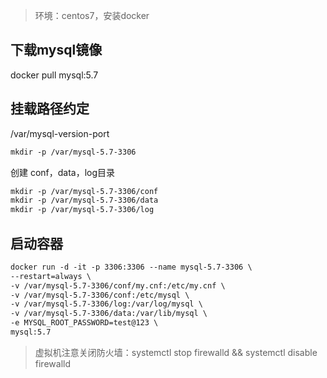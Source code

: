 > 环境：centos7，安装docker

## 下载mysql镜像

docker pull mysql:5.7

## 挂载路径约定

/var/mysql-version-port

```markdown
mkdir -p /var/mysql-5.7-3306
```

创建 conf，data，log目录
```markdown
mkdir -p /var/mysql-5.7-3306/conf
mkdir -p /var/mysql-5.7-3306/data
mkdir -p /var/mysql-5.7-3306/log
```



## 启动容器

```markdown
docker run -d -it -p 3306:3306 --name mysql-5.7-3306 \
--restart=always \
-v /var/mysql-5.7-3306/conf/my.cnf:/etc/my.cnf \
-v /var/mysql-5.7-3306/conf:/etc/mysql \
-v /var/mysql-5.7-3306/log:/var/log/mysql \
-v /var/mysql-5.7-3306/data:/var/lib/mysql \
-e MYSQL_ROOT_PASSWORD=test@123 \
mysql:5.7
```

> 虚拟机注意关闭防火墙：systemctl stop firewalld && systemctl disable firewalld